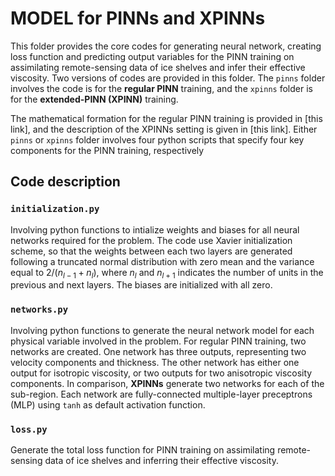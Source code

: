 # MODEL for PINNs and XPINNs

This folder provides the core codes for generating neural network, creating
loss function and predicting output variables for the PINN training on assimilating 
remote-sensing data of ice shelves and infer their effective viscosity. Two versions
of codes are provided in this folder. The `pinns` folder involves the code is for 
the **regular PINN** training, and the `xpinns` folder is for the **extended-PINN
(XPINN)** training. 

The mathematical formation for the regular PINN training is provided in [this link], 
and the description of the XPINNs setting is given in [this link]. Either `pinns` 
or `xpinns` folder involves four python scripts that specify four key components
for the PINN training, respectively

## Code description
### `initialization.py`

Involving python functions to intialize weights and biases for all neural networks required 
for the problem. The code use Xavier initialization scheme, so that the weights between each 
two layers are generated following a truncated normal distribution with zero mean and the 
variance equal to $2/(n_{l-1}+n_{l})$, where $n_{l}$ and $n_{l+1}$ indicates the number of
units in the previous and next layers. The biases are initialized with all zero.


### `networks.py`

Involving python functions to generate the neural network model for each physical variable
involved in the problem. For regular PINN training, two networks are created. One network 
has three outputs, representing two velocity components and thickness. The other network has 
either one output for isotropic viscosity, or two outputs for two anisotropic viscosity 
components. In comparison, **XPINNs** generate two networks for each of the sub-region. Each
network are fully-connected multiple-layer preceptrons (MLP) using `tanh` as default activation
function.


### `loss.py`

Generate the total loss function for PINN training on assimilating remote-sensing data of ice
shelves and inferring their effective viscosity. 
